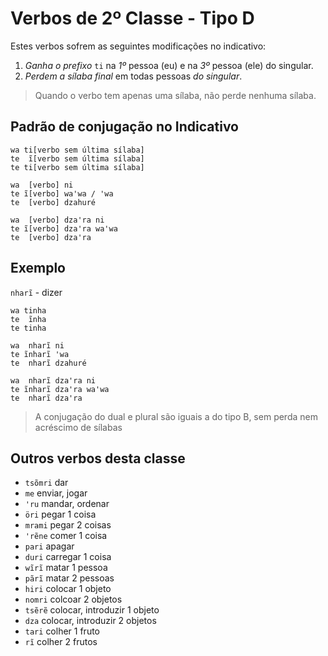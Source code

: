 # Verbos de 2º Classe - Tipo D

Estes verbos sofrem as seguintes modificações no indicativo:

1. *Ganha o prefixo* `ti` na *1º* pessoa (eu) e na *3º* pessoa (ele) do singular.
2. *Perdem a sílaba final* em todas pessoas *do singular*.

> Quando o verbo tem apenas uma sílaba, não perde nenhuma sílaba.

## Padrão de conjugação no Indicativo

```text
wa ti[verbo sem última sílaba]
te  ĩ[verbo sem última sílaba]
te ti[verbo sem última sílaba]

wa  [verbo] ni
te ĩ[verbo] waꞌwa / ꞌwa 
te  [verbo] dzahuré 

wa  [verbo] dzaꞌra ni
te ĩ[verbo] dzaꞌra waꞌwa
te  [verbo] dzaꞌra
```

## Exemplo

`nharĩ` - dizer

```text
wa tinha
te  ĩnha
te tinha

wa  nharĩ ni
te ĩnharĩ ꞌwa 
te  nharĩ dzahuré 

wa  nharĩ dzaꞌra ni
te ĩnharĩ dzaꞌra waꞌwa
te  nharĩ dzaꞌra
```

> A conjugação do dual e plural são iguais a do tipo B, sem perda nem acréscimo de sílabas

## Outros verbos desta classe

- `tsõmri` dar
- `me` enviar, jogar
- `ꞌru` mandar, ordenar
- `öri` pegar 1 coisa
- `mrami` pegar 2 coisas
- `ꞌrẽne` comer 1 coisa
- `pari` apagar
- `duri` carregar 1 coisa
- `wĩrĩ` matar 1 pessoa
- `pãrĩ` matar 2 pessoas
- `hiri` colocar 1 objeto
- `nomri` colcoar 2 objetos
- `tsẽrẽ` colocar, introduzir 1 objeto
- `dza` colocar, introduzir 2 objetos
- `tari` colher 1 fruto
- `rĩ` colher 2 frutos
